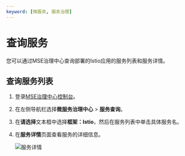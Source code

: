 ```yaml
---
keyword: [微服务, 服务治理]
---
```


# 查询服务

您可以通过MSE治理中心查询部署的Istio应用的服务列表和服务详情。

## 查询服务列表

1.  登录[MSE治理中心控制台](https://mse.console.aliyun.com/?spm=a2c4g.11186623.2.13.f90a6a60WiEx0N#/msc/home)。

2.  在左侧导航栏选择**微服务治理中心** \> **服务查询**。

3.  在**请选择**文本框中选择**框架：Istio**，然后在服务列表中单击具体服务名。

4.  在**服务详情**页面查看服务的详细信息。

    ![服务详情](https://static-aliyun-doc.oss-accelerate.aliyuncs.com/assets/img/zh-CN/6878560061/p168701.png)


